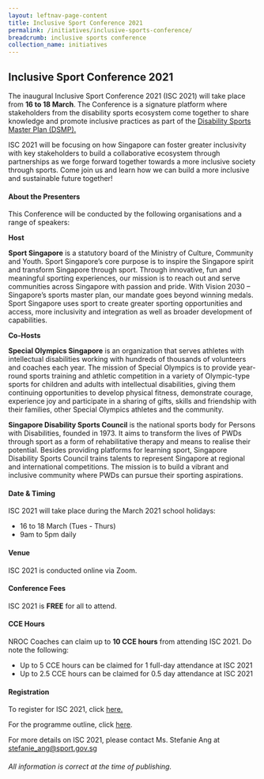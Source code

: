 ```yaml
---
layout: leftnav-page-content
title: Inclusive Sport Conference 2021 
permalink: /initiatives/inclusive-sports-conference/
breadcrumb: inclusive sports conference
collection_name: initiatives
---
```


## Inclusive Sport Conference 2021

The inaugural Inclusive Sport Conference 2021 (ISC 2021) will take place from **16 to 18 March**. The Conference is a signature platform where stakeholders from the disability sports ecosystem come together to share knowledge and promote inclusive practices as part of the [Disability Sports Master Plan (DSMP).](https://sportcares.sportsingapore.gov.sg/persons-with-disabilities/disability-sports-master-plan/) 

ISC 2021 will be focusing on how Singapore can foster greater inclusivity with key stakeholders to build a collaborative ecosystem through partnerships as we forge forward together towards a more inclusive society through sports. Come join us and learn how we can build a more inclusive and sustainable future together!

#### About the Presenters

This Conference will be conducted by the following organisations and a range of speakers:

**Host**

**Sport Singapore** is a statutory board of the Ministry of Culture, Community and Youth. Sport Singapore’s core purpose is to inspire the Singapore spirit and transform Singapore through sport. Through innovative, fun and meaningful sporting experiences, our mission is to reach out and serve communities across Singapore with passion and pride. With Vision 2030 – Singapore’s sports master plan, our mandate goes beyond winning medals. Sport Singapore uses sport to create greater sporting opportunities and access, more inclusivity and integration as well as broader development of capabilities.

**Co-Hosts**

**Special Olympics Singapore** is an organization that serves athletes with intellectual disabilities working with hundreds of thousands of volunteers and coaches each year. The mission of Special Olympics is to provide year-round sports training and athletic competition in a variety of Olympic-type sports for children and adults with intellectual disabilities, giving them continuing opportunities to develop physical fitness, demonstrate courage, experience joy and participate in a sharing of gifts, skills and friendship with their families, other Special Olympics athletes and the community.

**Singapore Disability Sports Council** is the national sports body for Persons with Disabilities, founded in 1973. It aims to transform the lives of PWDs through sport as a form of rehabilitative therapy and means to realise their potential. Besides providing platforms for learning sport, Singapore Disability Sports Council trains talents to represent Singapore at regional and international competitions. The mission is to build a vibrant and inclusive community where PWDs can pursue their sporting aspirations.

#### Date & Timing

ISC 2021 will take place during the March 2021 school holidays: 

 * 16 to 18 March (Tues - Thurs)
 * 9am to 5pm daily

#### Venue

ISC 2021 is conducted online via Zoom. 

#### Conference Fees

ISC 2021 is **FREE** for all to attend. 

#### CCE Hours

NROC Coaches can claim up to **10 CCE hours** from attending ISC 2021.  Do note the following:
 * Up to 5 CCE hours can be claimed for 1 full-day attendance at ISC 2021
 * Up to 2.5 CCE hours can be claimed for 0.5 day attendance at ISC 2021

#### Registration

To register for ISC 2021, click [here.](https://go.gov.sg/isc2021)

For the programme outline, click <a href="/misc/ISC2021_Schedule.pdf">here</a>.

For more details on ISC 2021, please contact Ms. Stefanie Ang at <stefanie_ang@sport.gov.sg>



###### All information is correct at the time of publishing.
